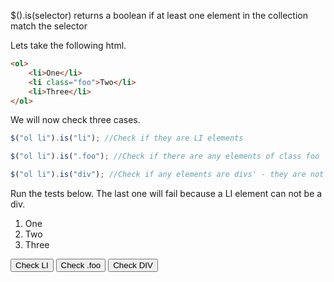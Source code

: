 $().is(selector) returns a boolean if at least one element in the collection match the selector

Lets take the following html.

```html
<ol>
    <li>One</li>
    <li class="foo">Two</li>
    <li>Three</li>
</ol>
```

We will now check three cases.

```js
$("ol li").is("li"); //Check if they are LI elements

$("ol li").is(".foo"); //Check if there are any elements of class foo

$("ol li").is("div"); //Check if any elements are divs' - they are not
```

Run the tests below.  The last one will fail because a LI element can not be a div.

<ol id="isTest">
    <li>One</li>
    <li class="foo">Two</li>
    <li>Three</li>
</ol>


<input type="button" value="Check LI" onclick="alert($('#isTest li').is('li'))">

<input type="button" value="Check .foo" onclick="alert($('#isTest li').is('.foo'))">

<input type="button" value="Check DIV" onclick="alert($('#isTest li').is('div'))">